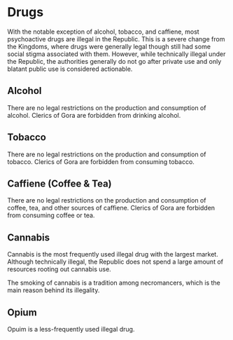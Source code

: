 Drugs
=====
With the notable exception of alcohol, tobacco, and caffiene, most psychoactive drugs are illegal in the Republic. This is a severe change from the Kingdoms, where drugs were generally legal though still had some social stigma associated with them. However, while technically illegal under the Republic, the authorities generally do not go after private use and only blatant public use is considered actionable.

Alcohol
-------
There are no legal restrictions on the production and consumption of alcohol. Clerics of Gora are forbidden from drinking alcohol.

Tobacco
-------
There are no legal restrictions on the production and consumption of tobacco. Clerics of Gora are forbidden from consuming tobacco.

Caffiene (Coffee & Tea)
-----------------------
There are no legal restrictions on the production and consumption of coffee, tea, and other sources of caffiene. Clerics of Gora are forbidden from consuming coffee or tea.

Cannabis
--------
Cannabis is the most frequently used illegal drug with the largest market. Although technically illegal, the Republic does not spend a large amount of resources rooting out cannabis use.

The smoking of cannabis is a tradition among necromancers, which is the main reason behind its illegality.

Opium
-----
Opuim is a less-frequently used illegal drug.

